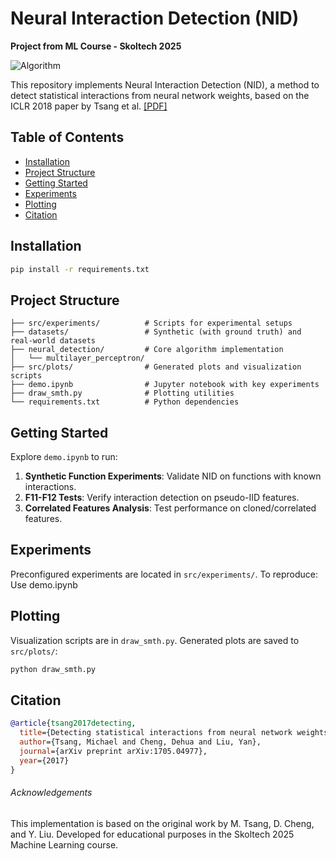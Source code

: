 
# Neural Interaction Detection (NID) 
**Project from ML Course - Skoltech 2025**

![Algorithm](figures/algorithm.gif)

This repository implements Neural Interaction Detection (NID), a method to detect statistical interactions from neural network weights, based on the ICLR 2018 paper by Tsang et al. [[PDF]](https://openreview.net/pdf?id=ByOfBggRZ)

## Table of Contents
- [Installation](#installation)
- [Project Structure](#project-structure)
- [Getting Started](#getting-started)
- [Experiments](#experiments)
- [Plotting](#plotting)
- [Citation](#citation)

## Installation
```bash
pip install -r requirements.txt
```

## Project Structure
```
├── src/experiments/          # Scripts for experimental setups
├── datasets/                 # Synthetic (with ground truth) and real-world datasets
├── neural_detection/         # Core algorithm implementation
│   └── multilayer_perceptron/
├── src/plots/                # Generated plots and visualization scripts
├── demo.ipynb                # Jupyter notebook with key experiments
├── draw_smth.py              # Plotting utilities
└── requirements.txt          # Python dependencies
```

## Getting Started
Explore `demo.ipynb` to run:
1. **Synthetic Function Experiments**: Validate NID on functions with known interactions.
2. **F11-F12 Tests**: Verify interaction detection on pseudo-IID features.
3. **Correlated Features Analysis**: Test performance on cloned/correlated features.

## Experiments
Preconfigured experiments are located in `src/experiments/`. To reproduce:
Use demo.ipynb 

## Plotting
Visualization scripts are in `draw_smth.py`. Generated plots are saved to `src/plots/`:
```python
python draw_smth.py  
```

## Citation
```bibtex
@article{tsang2017detecting,
  title={Detecting statistical interactions from neural network weights},
  author={Tsang, Michael and Cheng, Dehua and Liu, Yan},
  journal={arXiv preprint arXiv:1705.04977},
  year={2017}
}
```


###### Acknowledgements
This implementation is based on the original work by M. Tsang, D. Cheng, and Y. Liu. Developed for educational purposes in the Skoltech 2025 Machine Learning course.
```
